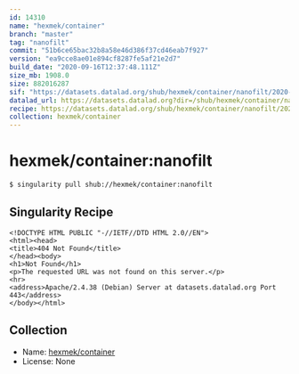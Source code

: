 ```yaml
---
id: 14310
name: "hexmek/container"
branch: "master"
tag: "nanofilt"
commit: "51b6ce65bac32b8a58e46d386f37cd46eab7f927"
version: "ea9cce8ae01e894cf8287fe5af21e2d7"
build_date: "2020-09-16T12:37:48.111Z"
size_mb: 1908.0
size: 882016287
sif: "https://datasets.datalad.org/shub/hexmek/container/nanofilt/2020-09-16-51b6ce65-ea9cce8a/ea9cce8ae01e894cf8287fe5af21e2d7.sif"
datalad_url: https://datasets.datalad.org?dir=/shub/hexmek/container/nanofilt/2020-09-16-51b6ce65-ea9cce8a/
recipe: https://datasets.datalad.org/shub/hexmek/container/nanofilt/2020-09-16-51b6ce65-ea9cce8a/Singularity
collection: hexmek/container
---
```


# hexmek/container:nanofilt

```bash
$ singularity pull shub://hexmek/container:nanofilt
```

## Singularity Recipe

```singularity
<!DOCTYPE HTML PUBLIC "-//IETF//DTD HTML 2.0//EN">
<html><head>
<title>404 Not Found</title>
</head><body>
<h1>Not Found</h1>
<p>The requested URL was not found on this server.</p>
<hr>
<address>Apache/2.4.38 (Debian) Server at datasets.datalad.org Port 443</address>
</body></html>
```

## Collection

 - Name: [hexmek/container](https://github.com/hexmek/container)
 - License: None

